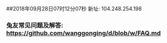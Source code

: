##2018年09月28日07时12分07秒 新址: 104.248.254.198
### 兔友常见问题及解答: https://github.com/wanggonging/d/blob/w/FAQ.md
